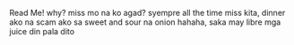 Read Me!
why? miss mo na ko agad?
syempre all the time miss kita, dinner ako na scam ako sa sweet and sour na onion hahaha, saka may libre mga juice din pala dito
